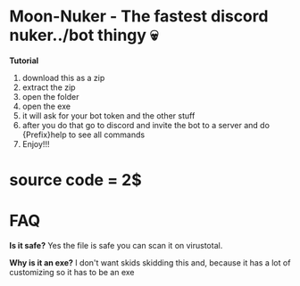 # Moon-Nuker - The fastest discord nuker../bot thingy 💀

**Tutorial**
1. download this as a zip
2. extract the zip
3. open the folder
4. open the exe
5. it will ask for your bot token and the other stuff
6. after you do that go to discord and invite the bot to a server and do {Prefix}help to see all commands
7. Enjoy!!!


# source code = 2$

# FAQ

**Is it safe?**
Yes the file is safe you can scan it on virustotal.

**Why is it an exe?**
I don't want skids skidding this and, because it has a lot of customizing so it has to be an exe

